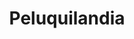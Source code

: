 ---
title: "Peluquilandia"
url: /ciudad-autonoma-de-buenos-aires/peluquilandia/
shop: peluquería
---